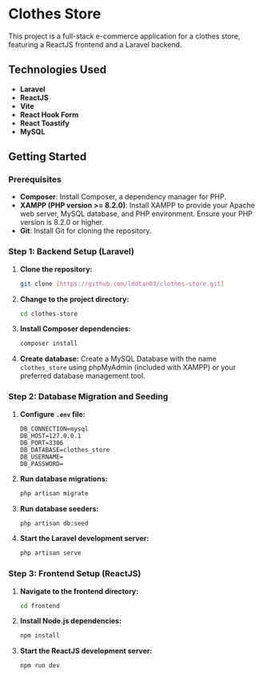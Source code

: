 # Clothes Store

This project is a full-stack e-commerce application for a clothes store, featuring a ReactJS frontend and a Laravel backend.


## Technologies Used

* **Laravel**
* **ReactJS**
* **Vite**
* **React Hook Form**
* **React Toastify**
* **MySQL**


## Getting Started

### Prerequisites

* **Composer**: Install Composer, a dependency manager for PHP.
* **XAMPP (PHP version >= 8.2.0)**: Install XAMPP to provide your Apache web server, MySQL database, and PHP environment. Ensure your PHP version is 8.2.0 or higher.
* **Git**: Install Git for cloning the repository.

### Step 1: Backend Setup (Laravel)

1.  **Clone the repository:**
    
    ```bash
    git clone [https://github.com/lddtan03/clothes-store.git]
    ```
2.  **Change to the project directory:**
    ```bash
    cd clothes-store
    ```
3.  **Install Composer dependencies:**

    ```bash
    composer install
    ```

4.  **Create database:**
    Create a MySQL Database with the name `clothes_store` using phpMyAdmin (included with XAMPP) or your preferred database management tool.

### Step 2: Database Migration and Seeding

1.  **Configure `.env` file:**

    ```
    DB_CONNECTION=mysql
    DB_HOST=127.0.0.1
    DB_PORT=3306
    DB_DATABASE=clothes_store
    DB_USERNAME=
    DB_PASSWORD=
    ```

2.  **Run database migrations:**

    ```bash
    php artisan migrate
    ```

3.  **Run database seeders:**

    ```bash
    php artisan db:seed
    ```

4.  **Start the Laravel development server:**

    ```bash
    php artisan serve
    ```

### Step 3: Frontend Setup (ReactJS)

1.  **Navigate to the frontend directory:**

    ```bash
    cd frontend
    ```
2.  **Install Node.js dependencies:**

    ```bash
    npm install
    ```

3.  **Start the ReactJS development server:**

    ```bash
    npm run dev
    ```

